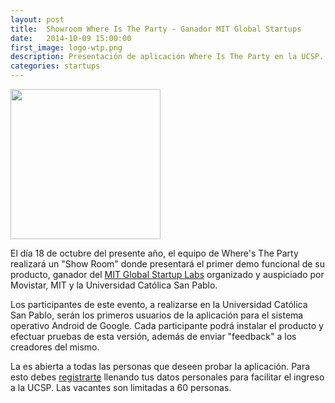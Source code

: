 ```yaml
---
layout: post
title:  Showroom Where Is The Party - Ganador MIT Global Startups
date:   2014-10-09 15:00:00
first_image: logo-wtp.png
description: Presentación de aplicación Where Is The Party en la UCSP.
categories: startups
---
```


<img class="alignright" src="/img/{{ page.first_image }}"  width="240" style="border-style: none; vertical-align: top;">

El día 18 de octubre del presente año, el equipo de Where's The Party
realizará un "Show Room" donde presentará el primer demo funcional de
su producto, ganador del [MIT Global Startup Labs][MIT-GSL] organizado
y auspiciado por Movistar, MIT y la Universidad Católica San Pablo. 

Los participantes de este evento, a realizarse en la Universidad
Católica San Pablo, serán los primeros usuarios de la aplicación para
el sistema operativo Android de Google. Cada participante podrá
instalar el producto y efectuar pruebas de esta versión, además de
enviar "feedback" a los creadores del mismo.

La es abierta a todas las personas que deseen probar la
aplicación. Para esto debes [registrarte][Registro]  llenando tus
datos personales para facilitar el ingreso a la UCSP. Las vacantes son
limitadas a 60 personas.

[Registro]: https://docs.google.com/forms/d/1jvK_XArt27dKS_AfUAMZSolJtNid3_T8IY_4w2wY6kk/viewform
[MIT-GSL]: http://gsl.mit.edu/program/peru-summer-2014/


